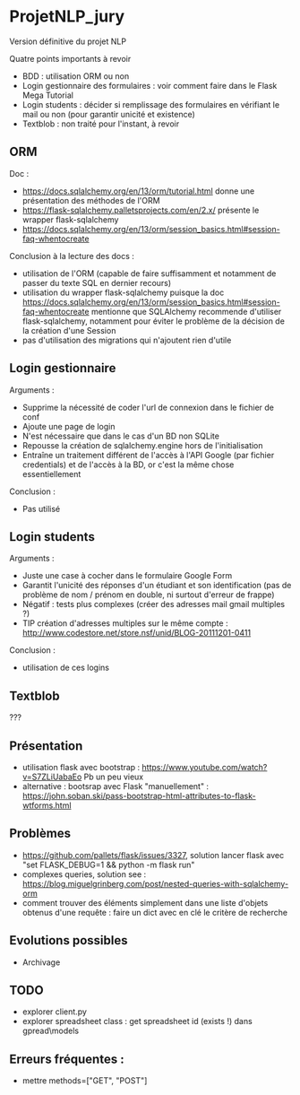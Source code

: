 # ProjetNLP_jury
Version définitive du projet NLP

Quatre points importants à revoir

* BDD : utilisation ORM ou non
* Login gestionnaire des formulaires : voir comment faire dans le Flask Mega Tutorial
* Login students : décider si remplissage des formulaires en vérifiant le mail ou non (pour garantir unicité et existence)
* Textblob : non traité pour l'instant, à revoir

## ORM
Doc : 
* https://docs.sqlalchemy.org/en/13/orm/tutorial.html donne une présentation des méthodes de l'ORM
* https://flask-sqlalchemy.palletsprojects.com/en/2.x/ présente le wrapper flask-sqlalchemy
* https://docs.sqlalchemy.org/en/13/orm/session_basics.html#session-faq-whentocreate

Conclusion à la lecture des docs :
* utilisation de l'ORM (capable de faire suffisamment et notamment de passer du texte SQL en dernier recours)
* utilisation du wrapper flask-sqlalchemy puisque la doc
https://docs.sqlalchemy.org/en/13/orm/session_basics.html#session-faq-whentocreate 
mentionne que SQLAlchemy recommende d'utiliser flask-sqlalchemy, notamment pour éviter le 
problème de la décision de la création d'une Session
* pas d'utilisation des migrations qui n'ajoutent rien d'utile

## Login gestionnaire
Arguments :
* Supprime la nécessité de coder l'url de connexion dans le fichier de conf
* Ajoute une page de login
* N'est nécessaire que dans le cas d'un BD non SQLite
* Repousse la création de sqlalchemy.engine hors de l'initialisation
* Entraîne un traitement différent de l'accès à l'API Google (par fichier
 credentials) et de l'accès à la BD, or c'est la même chose essentiellement

Conclusion :
* Pas utilisé

## Login students
Arguments :
* Juste une case à cocher dans le formulaire Google Form
* Garantit l'unicité des réponses d'un étudiant et son identification 
(pas de problème de nom / prénom en double, ni surtout d'erreur de frappe)
* Négatif : tests plus complexes (créer des adresses mail gmail multiples ?)
* TIP création d'adresses multiples sur le même compte : 
http://www.codestore.net/store.nsf/unid/BLOG-20111201-0411

Conclusion :
* utilisation de ces logins

## Textblob

???

## Présentation

* utilisation flask avec bootstrap : https://www.youtube.com/watch?v=S7ZLiUabaEo
Pb un peu vieux
* alternative : bootsrap avec Flask "manuellement" :
https://john.soban.ski/pass-bootstrap-html-attributes-to-flask-wtforms.html

## Problèmes

* https://github.com/pallets/flask/issues/3327, solution lancer flask
avec "set FLASK_DEBUG=1 && python -m flask run"
* complexes queries, solution see : 
https://blog.miguelgrinberg.com/post/nested-queries-with-sqlalchemy-orm
* comment trouver des éléments simplement dans une liste d'objets obtenus d'une
requête : faire un dict avec en clé le critère de recherche

## Evolutions possibles
* Archivage

## TODO
* explorer client.py
* explorer spreadsheet class : get spreadsheet id (exists !) dans gpread\models

## Erreurs fréquentes :
* mettre methods=["GET", "POST"]
